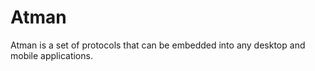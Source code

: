 # Atman

Atman is a set of protocols that can be embedded into
any desktop and mobile applications.
